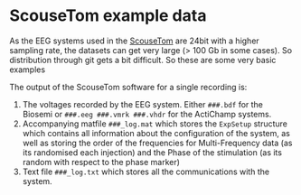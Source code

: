 # ScouseTom example data

As the EEG systems used in the [ScouseTom](https://github.com/EIT-team/ScouseTom) are 24bit with a higher sampling rate, the datasets can get very large (> 100 Gb in some cases). So distribution through git gets a bit difficult. So these are some very basic examples

The output of the ScouseTom software for a single recording is:

1.  The voltages recorded by the EEG system. Either `###.bdf` for the Biosemi or `###.eeg ###.vmrk ###.vhdr` for the ActiChamp systems.
2.  Accompanying matfile `###_log.mat` which stores the `ExpSetup` structure which contains all information about the configuration of the system, as well as storing the order of the frequencies for Multi-Frequency data (as its randomised each injection) and the Phase of the stimulation (as its random with respect to the phase marker)
3.  Text file `###_log.txt` which stores all the communications with the system.
